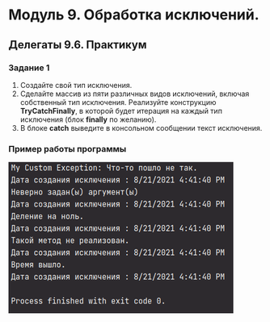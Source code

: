 #  Модуль 9. Обработка исключений. 

## Делегаты 9.6. Практикум

### Задание 1

1. Создайте свой тип исключения.
2. Сделайте массив из пяти различных видов исключений, включая собственный тип исключения. Реализуйте конструкцию **TryCatchFinally**, в которой будет итерация на каждый тип исключения (блок **finally** по желанию).
3. В блоке **catch** выведите в консольном сообщении текст исключения.

### Пример работы программы

![Пример работы программы](https://github.com/skripkalisa/SF_CSharp_Delegates/blob/main/Task1/Task1.png)
